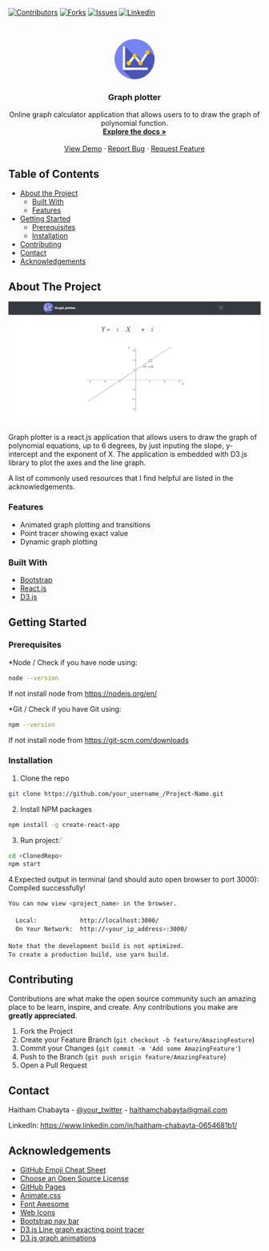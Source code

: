 
[![Contributors][contributors-shield]][contributors-url]
[![Forks][forks-shield]][forks-url]
[![Issues][issues-shield]][issues-url]
[![LinkedIn][linkedin-shield]][linkedin-url]



<!-- PROJECT LOGO -->
<br />
<p align="center">
  <a href="https://github.com/haitham-chabayta/Polynomial-Equations-Graph-Plotter">
     <img src="images/logo.png" alt="Logo" width="80" height="80">
  </a>

  <h3 align="center">Graph plotter</h3>

  <p align="center">
    Online graph calculator application that allows users to to draw the graph of polynomial function.
    <br />
    <a href="https://github.com/haitham-chabayta/Polynomial-Equations-Graph-Plotter"><strong>Explore the docs »</strong></a>
    <br />
    <br />
    <a href="https://master.d2r7fs8fky214e.amplifyapp.com/">View Demo</a>
    ·
    <a href="https://github.com/haitham-chabayta/Polynomial-Equations-Graph-Plotter/issues">Report Bug</a>
    ·
    <a href="https://github.com/haitham-chabayta/Polynomial-Equations-Graph-Plotter/issues">Request Feature</a>
  </p>
</p>



<!-- TABLE OF CONTENTS -->
## Table of Contents

* [About the Project](#about-the-project)
  * [Built With](#built-with)
  * [Features](#features)
* [Getting Started](#getting-started)
  * [Prerequisites](#prerequisites)
  * [Installation](#installation)
* [Contributing](#contributing)
* [Contact](#contact)
* [Acknowledgements](#acknowledgements)



<!-- ABOUT THE PROJECT -->
## About The Project

[![Product Name Screen Shot][product-screenshot]](https://example.com)

Graph plotter is a react.js application that allows users to draw the graph of polynomial equations, up to 6 degrees, by just inputing the slope, y-intercept and the exponent of X. The application is embedded with D3.js library to plot the axes and the line graph.

A list of commonly used resources that I find helpful are listed in the acknowledgements.

### Features
* Animated graph plotting and transitions
* Point tracer showing exact value
* Dynamic graph plotting


### Built With
* [Bootstrap](https://getbootstrap.com)
* [React.js](https://reactjs.org/)
* [D3.js](https://d3js.org/)

## Getting  Started


### Prerequisites

*Node / Check if you have node using:
```sh
node --version
```
If not install node from https://nodejs.org/en/

*Git / Check if you have Git using:
```sh
npm --version
```
If not install node from https://git-scm.com/downloads

### Installation

1. Clone the repo
```sh
git clone https://github.com/your_username_/Project-Name.git
```
2. Install NPM packages
```sh
npm install -g create-react-app
```
3. Run project:`
```sh
cd <ClonedRepo>
npm start
```
4.Expected output in terminal (and should auto open browser to port 3000):
Compiled successfully!
```sh
You can now view <project_name> in the browser.

  Local:            http://localhost:3000/
  On Your Network:  http://<your_ip_address>:3000/

Note that the development build is not optimized.
To create a production build, use yarn build.
```



<!-- CONTRIBUTING -->
## Contributing

Contributions are what make the open source community such an amazing place to be learn, inspire, and create. Any contributions you make are **greatly appreciated**.

1. Fork the Project
2. Create your Feature Branch (`git checkout -b feature/AmazingFeature`)
3. Commit your Changes (`git commit -m 'Add some AmazingFeature'`)
4. Push to the Branch (`git push origin feature/AmazingFeature`)
5. Open a Pull Request


<!-- CONTACT -->
## Contact

Haitham Chabayta - [@your_twitter](https://twitter.com/your_username) - haithamchabayta@gmail.com

LinkedIn: https://www.linkedin.com/in/haitham-chabayta-0654681b1/



<!-- ACKNOWLEDGEMENTS -->
## Acknowledgements
* [GitHub Emoji Cheat Sheet](https://www.webpagefx.com/tools/emoji-cheat-sheet)
* [Choose an Open Source License](https://choosealicense.com)
* [GitHub Pages](https://pages.github.com)
* [Animate.css](https://daneden.github.io/animate.css)
* [Font Awesome](https://fontawesome.com)
* [Web Icons](https://www.flaticon.com/free-icons/web)
* [Bootstrap nav bar](https://getbootstrap.com/docs/4.0/components/navbar/)
* [D3.js Line graph exacting point tracer](https://www.d3-graph-gallery.com/graph/line_cursor.html)
* [D3.js graph animations](https://www.tutorialsteacher.com/d3js/animation-with-d3js)



[contributors-shield]: https://img.shields.io/github/contributors/haitham-chabayta/Polynomial-Equations-Graph-Plotter.svg?style=flat-square
[contributors-url]: https://github.com/haitham-chabayta/Polynomial-Equations-Graph-Plotter/graphs/contributors
[forks-shield]: https://img.shields.io/github/forks/haitham-chabayta/Polynomial-Equations-Graph-Plotter.svg?style=flat-square
[forks-url]: https://github.com/haitham-chabayta/Polynomial-Equations-Graph-Plotter/network/members
[stars-shield]: https://img.shields.io/github/stars/haitham-chabayta/Polynomial-Equations-Graph-Plotter.svg?style=flat-square
[stars-url]: https://github.com/haitham-chabayta/Polynomial-Equations-Graph-Plotter/stargazers
[issues-shield]: https://img.shields.io/github/issues/haitham-chabayta/Polynomial-Equations-Graph-Plotter.svg?style=flat-square
[issues-url]: https://github.com/haitham-chabayta/Polynomial-Equations-Graph-Plotter/issues
[linkedin-shield]: https://img.shields.io/badge/-LinkedIn-black.svg?style=flat-square&logo=linkedin&colorB=555
[linkedin-url]: https://www.linkedin.com/in/haitham-chabayta-0654681b1/
[product-screenshot]: images/screenshot.png
